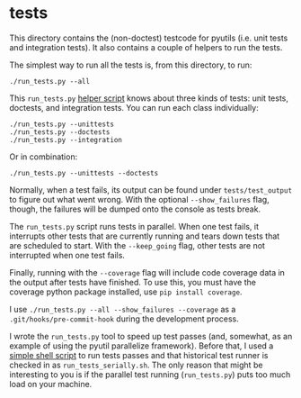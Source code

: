 # tests

This directory contains the (non-doctest) testcode for pyutils (i.e. unit tests
and integration tests).  It also contains a couple of helpers to run the tests.

The simplest way to run all the tests is, from this directory, to run:

    ./run_tests.py --all

This `run_tests.py` [helper script](https://github.com/scottgasch/pyutils/blob/main/tests/run_tests.py)
knows about three kinds of tests: unit tests, doctests, and integration tests.
You can run each class individually:

    ./run_tests.py --unittests
    ./run_tests.py --doctests
    ./run_tests.py --integration

Or in combination:

    ./run_tests.py --unittests --doctests

Normally, when a test fails, its output can be found under `tests/test_output`
to figure out what went wrong.  With the optional `--show_failures` flag, though,
the failures will be dumped onto the console as tests break.

The `run_tests.py` script runs tests in parallel.  When one test fails, it
interrupts other tests that are currently running and tears down tests that
are scheduled to start.  With the `--keep_going` flag, other tests are not
interrupted when one test fails.

Finally, running with the `--coverage` flag will include code coverage data
in the output after tests have finished.  To use this, you must have the
coverage python package installed, use `pip install coverage`.

I use `./run_tests.py --all --show_failures --coverage` as a
`.git/hooks/pre-commit-hook` during the development process.

I wrote the `run_tests.py` tool to speed up test passes (and, somewhat, as an
example of using the pyutil parallelize framework).  Before that, I used a
[simple shell script](https://github.com/scottgasch/pyutils/blob/main/tests/run_tests_serially.sh)
to run tests passes and that historical test runner is checked in 
as `run_tests_serially.sh`.  The only reason that might be interesting
to you is if the parallel test running (`run_tests.py`) puts too much load
on your machine.
